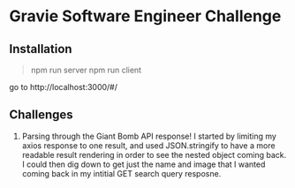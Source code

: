 # Gravie Software Engineer Challenge

## Installation
> npm run server
> npm run client

go to http://localhost:3000/#/

## Challenges 
1. Parsing through the Giant Bomb API response! I started by limiting my axios response to one result, and used JSON.stringify to have a more readable result rendering in order to see the nested object coming back. I could then dig down to get just the name and image that I wanted coming back in my intitial GET search query resposne. 
